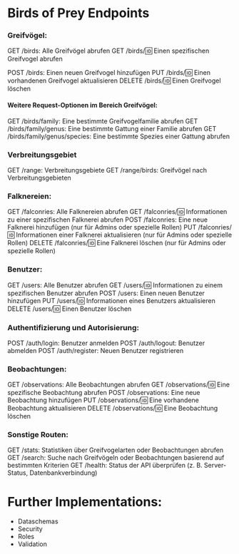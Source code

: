 # Birds of Prey Endpoints

### Greifvögel:

GET /birds: Alle Greifvögel abrufen
GET /birds/:id: Einen spezifischen Greifvogel abrufen

POST /birds: Einen neuen Greifvogel hinzufügen
PUT /birds/:id: Einen vorhandenen Greifvogel aktualisieren
DELETE /birds/:id: Einen Greifvogel löschen

#### Weitere Request-Optionen im Bereich Greifvögel:

GET /birds/family: Eine bestimmte Greifvogelfamilie abrufen
GET /birds/family/genus: Eine bestimmte Gattung einer Familie abrufen
GET /birds/family/genus/species: Eine bestimmte Spezies einer Gattung abrufen

### Verbreitungsgebiet

GET /range: Verbreitungsgebiete
GET /range/birds: Greifvögel nach Verbreitungsgebieten

### Falknereien:

GET /falconries: Alle Falknereien abrufen
GET /falconries/:id: Informationen zu einer spezifischen Falknerei abrufen
POST /falconries: Eine neue Falknerei hinzufügen (nur für Admins oder spezielle Rollen)
PUT /falconries/:id: Informationen einer Falknerei aktualisieren (nur für Admins oder spezielle Rollen)
DELETE /falconries/:id: Eine Falknerei löschen (nur für Admins oder spezielle Rollen)

### Benutzer:

GET /users: Alle Benutzer abrufen
GET /users/:id: Informationen zu einem spezifischen Benutzer abrufen
POST /users: Einen neuen Benutzer hinzufügen
PUT /users/:id: Informationen eines Benutzers aktualisieren
DELETE /users/:id: Einen Benutzer löschen

### Authentifizierung und Autorisierung:

POST /auth/login: Benutzer anmelden
POST /auth/logout: Benutzer abmelden
POST /auth/register: Neuen Benutzer registrieren

### Beobachtungen:

GET /observations: Alle Beobachtungen abrufen
GET /observations/:id: Eine spezifische Beobachtung abrufen
POST /observations: Eine neue Beobachtung hinzufügen
PUT /observations/:id: Eine vorhandene Beobachtung aktualisieren
DELETE /observations/:id: Eine Beobachtung löschen

### Sonstige Routen:

GET /stats: Statistiken über Greifvogelarten oder Beobachtungen abrufen
GET /search: Suche nach Greifvögeln oder Beobachtungen basierend auf bestimmten Kriterien
GET /health: Status der API überprüfen (z. B. Server-Status, Datenbankverbindung)

# Further Implementations:

- Dataschemas
- Security
- Roles
- Validation
